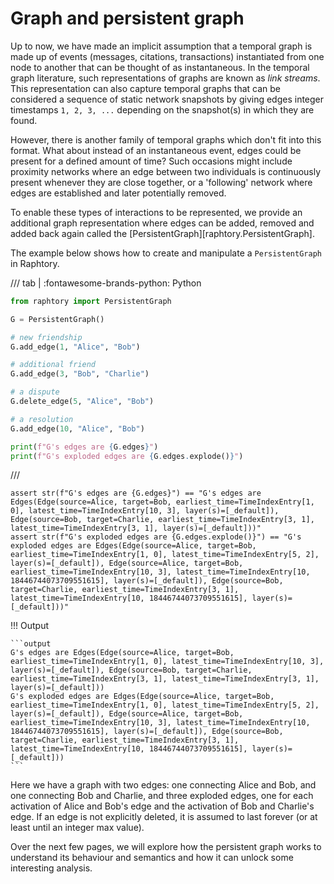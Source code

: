 # Graph and persistent graph

Up to now, we have made an implicit assumption that a temporal graph is made up of events (messages, citations, transactions) instantiated from one node to another that can be thought of as instantaneous. In the temporal graph literature, such representations of graphs are known as *link streams*. This representation can also capture temporal graphs that can be considered a sequence of static network snapshots by giving edges integer timestamps `1, 2, 3, ...` depending on the snapshot(s) in which they are found.

However, there is another family of temporal graphs which don't fit into this format. What about instead of an instantaneous event, edges could be present for a defined amount of time? Such occasions might include proximity networks where an edge between two individuals is continuously present whenever they are close together, or a 'following' network where edges are established and later potentially removed.

To enable these types of interactions to be represented, we provide an additional graph representation where edges can be added, removed and added back again called the [PersistentGraph][raphtory.PersistentGraph].

The example below shows how to create and manipulate a `PersistentGraph` in Raphtory.

/// tab | :fontawesome-brands-python: Python
```python
from raphtory import PersistentGraph

G = PersistentGraph()

# new friendship
G.add_edge(1, "Alice", "Bob")

# additional friend
G.add_edge(3, "Bob", "Charlie")

# a dispute
G.delete_edge(5, "Alice", "Bob")

# a resolution
G.add_edge(10, "Alice", "Bob")

print(f"G's edges are {G.edges}")
print(f"G's exploded edges are {G.edges.explode()}")
```
///

```{.python continuation hide}
assert str(f"G's edges are {G.edges}") == "G's edges are Edges(Edge(source=Alice, target=Bob, earliest_time=TimeIndexEntry[1, 0], latest_time=TimeIndexEntry[10, 3], layer(s)=[_default]), Edge(source=Bob, target=Charlie, earliest_time=TimeIndexEntry[3, 1], latest_time=TimeIndexEntry[3, 1], layer(s)=[_default]))"
assert str(f"G's exploded edges are {G.edges.explode()}") == "G's exploded edges are Edges(Edge(source=Alice, target=Bob, earliest_time=TimeIndexEntry[1, 0], latest_time=TimeIndexEntry[5, 2], layer(s)=[_default]), Edge(source=Alice, target=Bob, earliest_time=TimeIndexEntry[10, 3], latest_time=TimeIndexEntry[10, 18446744073709551615], layer(s)=[_default]), Edge(source=Bob, target=Charlie, earliest_time=TimeIndexEntry[3, 1], latest_time=TimeIndexEntry[10, 18446744073709551615], layer(s)=[_default]))"
```

!!! Output

    ```output
    G's edges are Edges(Edge(source=Alice, target=Bob, earliest_time=TimeIndexEntry[1, 0], latest_time=TimeIndexEntry[10, 3], layer(s)=[_default]), Edge(source=Bob, target=Charlie, earliest_time=TimeIndexEntry[3, 1], latest_time=TimeIndexEntry[3, 1], layer(s)=[_default]))
    G's exploded edges are Edges(Edge(source=Alice, target=Bob, earliest_time=TimeIndexEntry[1, 0], latest_time=TimeIndexEntry[5, 2], layer(s)=[_default]), Edge(source=Alice, target=Bob, earliest_time=TimeIndexEntry[10, 3], latest_time=TimeIndexEntry[10, 18446744073709551615], layer(s)=[_default]), Edge(source=Bob, target=Charlie, earliest_time=TimeIndexEntry[3, 1], latest_time=TimeIndexEntry[10, 18446744073709551615], layer(s)=[_default]))
    ```

Here we have a graph with two edges: one connecting Alice and Bob, and one connecting Bob and Charlie, and three exploded edges, one for each activation of Alice and Bob's edge and the activation of Bob and Charlie's edge. If an edge is not explicitly deleted, it is assumed to last forever (or at least until an integer max value).

Over the next few pages, we will explore how the persistent graph works to understand its behaviour and semantics and how it can unlock some interesting analysis.
